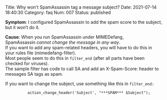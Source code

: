 Title: Why won't SpamAssassin tag a message subject?
Date: 2021-07-14 18:40:30
Category: faq
Num: 007
Status: published

**Symptom**: I configured SpamAssassin to add the spam score to the subject, but it won’t do it.

**Cause**: When you run SpamAssassin under MIMEDefang, SpamAssassin *cannot change the message in any way*.  
If you want to add any spam-related headers, you will have to do this in your rules file (mimedefang-filter).  
Most people seem to do this in `filter_end` (after all parts have been checked for viruses).  
The sample filter has code to call SA and add an X-Spam-Score: header to messages SA tags as spam.

If you want to change the subject, use something like this in `filter_end:`

              action_change_header('Subject', "***SPAM*** $Subject");
